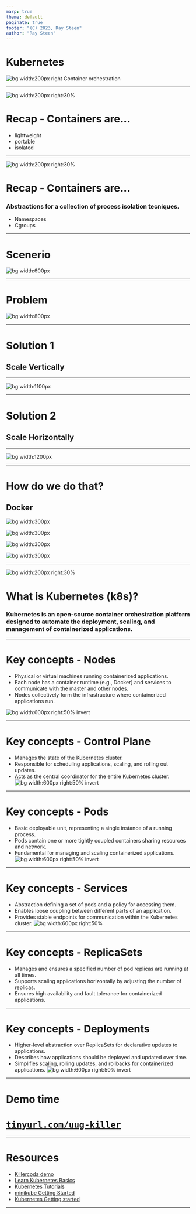 ```yaml
---
marp: true
theme: default
paginate: true
footer: "(C) 2023, Ray Steen"
author: "Ray Steen"
---
```

<style>section  { justify-content: start; }</style>
<style scoped>section  { justify-content: center; }</style>

<!-- class: invert -->
<style scoped>section  { justify-content: center; }</style>

# <!-- min-width -->  Kubernetes
![bg width:200px right](assets/logo.png)
Container orchestration

---
![bg width:200px right:30%](assets/container.png)
# Recap - Containers are...

- lightweight
- portable
- isolated

---
![bg width:200px right:30%](assets/container.png)
# Recap - Containers are...

### Abstractions for a collection of process isolation tecniques.
- Namespaces
- Cgroups

---
# Scenerio

![bg width:600px](assets/saw.png)

---
# Problem

![bg width:800px](assets/too_many.png)

---
# Solution 1
## Scale Vertically
<style scoped>section  { justify-content: center; align-items: center; }</style>

---
![bg width:1100px](assets/big-computer.jpg)

---

# Solution 2
## Scale Horizontally
<style scoped>section  { justify-content: center; align-items: center; }</style>

---

![bg width:1200px](assets/lots_of_comps.jpg)

---
# How do we do that?
## Docker

![bg width:300px ](assets/docker-arch.png)

![bg width:300px ](assets/docker-arch.png)

![bg width:300px ](assets/docker-arch.png)

![bg width:300px ](assets/docker-arch.png)

---
![bg width:200px right:30%](assets/logo.png)

# What is Kubernetes (k8s)?

### Kubernetes is an open-source container orchestration platform designed to automate the deployment, scaling, and management of containerized applications.

---
# Key concepts - Nodes

- Physical or virtual machines running containerized applications.
- Each node has a container runtime (e.g., Docker) and services to communicate with the master and other nodes.
- Nodes collectively form the infrastructure where containerized applications run.

![bg width:600px right:50% invert](assets/node-dg.svg)

---
# Key concepts - Control Plane
- Manages the state of the Kubernetes cluster.
- Responsible for scheduling applications, scaling, and rolling out updates.
- Acts as the central coordinator for the entire Kubernetes cluster.
![bg width:600px right:50% invert](assets/cluster-dg.svg)

---
# Key concepts - Pods

- Basic deployable unit, representing a single instance of a running process.
- Pods contain one or more tightly coupled containers sharing resources and network.
- Fundamental for managing and scaling containerized applications.
![bg width:600px right:50% invert](assets/pods-dg.svg)

---
# Key concepts - Services

- Abstraction defining a set of pods and a policy for accessing them.
- Enables loose coupling between different parts of an application.
- Provides stable endpoints for communication within the Kubernetes cluster.
![bg width:600px right:50%](assets/svc-dg.svg)

---
# Key concepts - ReplicaSets

- Manages and ensures a specified number of pod replicas are running at all times.
- Supports scaling applications horizontally by adjusting the number of replicas.
- Ensures high availability and fault tolerance for containerized applications.

---
# Key concepts - Deployments

- Higher-level abstraction over ReplicaSets for declarative updates to applications.
- Describes how applications should be deployed and updated over time.
- Simplifies scaling, rolling updates, and rollbacks for containerized applications.
![bg width:600px right:50% invert](assets/deployment-dg.svg)

---
# Demo time

# [`tinyurl.com/uug-killer`](https://tinyurl.com/uug-killer)
---

# Resources

- [Killercoda demo](https://killercoda.com/jmunixusers/scenario/Docker)
- [Learn Kubernetes Basics](https://kubernetes.io/docs/tutorials/kubernetes-basics/)
- [Kubernetes Tutorials](https://kubernetes.io/docs/tutorials/)
- [minikube Getting Started](https://minikube.sigs.k8s.io/docs/start/)
- [Kubernetes Getting started](https://kubernetes.io/docs/setup/)

---

